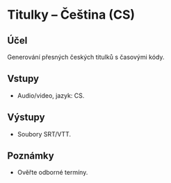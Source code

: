 # Titulky – Čeština (CS)

## Účel
Generování přesných českých titulků s časovými kódy.

## Vstupy
- Audio/video, jazyk: CS.

## Výstupy
- Soubory SRT/VTT.

## Poznámky
- Ověřte odborné termíny.
